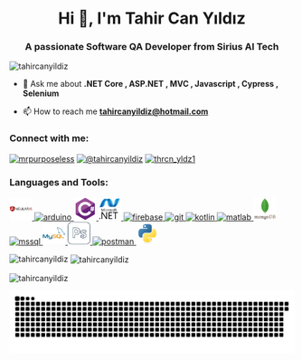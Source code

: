 <h1 align="center">Hi 👋, I'm Tahir Can Yıldız</h1>
<h3 align="center">A passionate Software QA Developer from Sirius AI Tech</h3>

<p align="left"> <img src="https://komarev.com/ghpvc/?username=tahircanyildiz&label=Profile%20views&color=0e75b6&style=flat" alt="tahircanyildiz" /> </p>

- 💬 Ask me about **.NET Core , ASP.NET , MVC , Javascript , Cypress , Selenium**

- 📫 How to reach me **tahircanyildiz@hotmail.com**

<h3 align="left">Connect with me:</h3>
<p align="left">
<a href="https://instagram.com/mrpurposeless" target="_blank"><img align="center" src="https://raw.githubusercontent.com/rahuldkjain/github-profile-readme-generator/master/src/images/icons/Social/instagram.svg" alt="mrpurposeless" height="30" width="40" /></a>
<a href="https://medium.com/@tahircanyildiz" target="_blank"><img align="center" src="https://raw.githubusercontent.com/rahuldkjain/github-profile-readme-generator/master/src/images/icons/Social/medium.svg" alt="@tahircanyildiz" height="30" width="40" /></a>
<a href="https://www.hackerrank.com/thrcn_yldz1" target="_blank"><img align="center" src="https://raw.githubusercontent.com/rahuldkjain/github-profile-readme-generator/master/src/images/icons/Social/hackerrank.svg" alt="thrcn_yldz1" height="30" width="40" /></a>
</p>

<h3 align="left">Languages and Tools:</h3>
<p align="left"> <a href="https://angular.io" target="_blank" rel="noreferrer"> <img src="https://raw.githubusercontent.com/devicons/devicon/master/icons/angularjs/angularjs-original-wordmark.svg" alt="angularjs" width="40" height="40"/> </a> <a href="https://www.arduino.cc/" target="_blank" rel="noreferrer"> <img src="https://cdn.worldvectorlogo.com/logos/arduino-1.svg" alt="arduino" width="40" height="40"/> </a> <a href="https://www.w3schools.com/cs/" target="_blank" rel="noreferrer"> <img src="https://raw.githubusercontent.com/devicons/devicon/master/icons/csharp/csharp-original.svg" alt="csharp" width="40" height="40"/> </a> <a href="https://dotnet.microsoft.com/" target="_blank" rel="noreferrer"> <img src="https://raw.githubusercontent.com/devicons/devicon/master/icons/dot-net/dot-net-original-wordmark.svg" alt="dotnet" width="40" height="40"/> </a> <a href="https://firebase.google.com/" target="_blank" rel="noreferrer"> <img src="https://www.vectorlogo.zone/logos/firebase/firebase-icon.svg" alt="firebase" width="40" height="40"/> </a> <a href="https://git-scm.com/" target="_blank" rel="noreferrer"> <img src="https://www.vectorlogo.zone/logos/git-scm/git-scm-icon.svg" alt="git" width="40" height="40"/> </a> <a href="https://kotlinlang.org" target="_blank" rel="noreferrer"> <img src="https://www.vectorlogo.zone/logos/kotlinlang/kotlinlang-icon.svg" alt="kotlin" width="40" height="40"/> </a> <a href="https://www.mathworks.com/" target="_blank" rel="noreferrer"> <img src="https://upload.wikimedia.org/wikipedia/commons/2/21/Matlab_Logo.png" alt="matlab" width="40" height="40"/> </a> <a href="https://www.mongodb.com/" target="_blank" rel="noreferrer"> <img src="https://raw.githubusercontent.com/devicons/devicon/master/icons/mongodb/mongodb-original-wordmark.svg" alt="mongodb" width="40" height="40"/> </a> <a href="https://www.microsoft.com/en-us/sql-server" target="_blank" rel="noreferrer"> <img src="https://www.svgrepo.com/show/303229/microsoft-sql-server-logo.svg" alt="mssql" width="40" height="40"/> </a> <a href="https://www.mysql.com/" target="_blank" rel="noreferrer"> <img src="https://raw.githubusercontent.com/devicons/devicon/master/icons/mysql/mysql-original-wordmark.svg" alt="mysql" width="40" height="40"/> </a> <a href="https://www.photoshop.com/en" target="_blank" rel="noreferrer"> <img src="https://raw.githubusercontent.com/devicons/devicon/master/icons/photoshop/photoshop-line.svg" alt="photoshop" width="40" height="40"/> </a> <a href="https://postman.com" target="_blank" rel="noreferrer"> <img src="https://www.vectorlogo.zone/logos/getpostman/getpostman-icon.svg" alt="postman" width="40" height="40"/> </a> <a href="https://www.python.org" target="_blank" rel="noreferrer"> <img src="https://raw.githubusercontent.com/devicons/devicon/master/icons/python/python-original.svg" alt="python" width="40" height="40"/> </a> </p>


<p><img align="left" src="https://github-readme-stats.vercel.app/api/top-langs?username=tahircanyildiz&show_icons=true&locale=en&layout=compact" alt="tahircanyildiz" /></p>

<p>&nbsp;<img align="center" src="https://github-readme-stats.vercel.app/api?username=tahircanyildiz&show_icons=true&locale=en" alt="tahircanyildiz" /></p>

<p><img align="center" src="https://github-readme-streak-stats.herokuapp.com/?user=tahircanyildiz&" alt="tahircanyildiz" /></p>


<picture>
  <source media="(prefers-color-scheme: dark)" srcset="https://raw.githubusercontent.com/tahircanyildiz/tahircanyildiz/output/github-contribution-grid-snake-dark.svg">
  <source media="(prefers-color-scheme: light)" srcset="https://raw.githubusercontent.com/tahircanyildiz/tahircanyildiz/output/github-contribution-grid-snake.svg">
  <img alt="github contribution grid snake animation" src="https://raw.githubusercontent.com/tahircanyildiz/tahircanyildiz/output/github-contribution-grid-snake.svg">
</picture>
